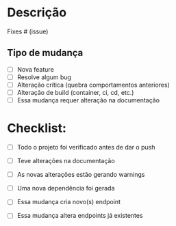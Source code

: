 # Descrição

Fixes # (issue)

## Tipo de mudança

- [ ] Nova feature
- [ ] Resolve algum bug
- [ ] Alteração crítica (quebra comportamentos anteriores)
- [ ] Alteração de build (container, ci, cd, etc.)
- [ ] Essa mudança requer alteração na documentação

# Checklist:

- [ ] Todo o projeto foi verificado antes de dar o push
- [ ] Teve alterações na documentação
- [ ] As novas alterações estão gerando warnings
- [ ] Uma nova dependência foi gerada
- [ ] Essa mudança cria novo(s) endpoint
- [ ] Essa mudança altera endpoints já existentes
 


